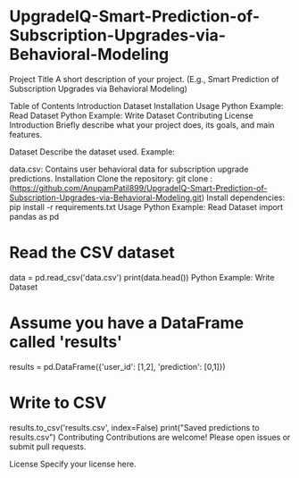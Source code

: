 # UpgradeIQ-Smart-Prediction-of-Subscription-Upgrades-via-Behavioral-Modeling
Project Title
A short description of your project.
(E.g., Smart Prediction of Subscription Upgrades via Behavioral Modeling)

Table of Contents
Introduction
Dataset
Installation
Usage
Python Example: Read Dataset
Python Example: Write Dataset
Contributing
License
Introduction
Briefly describe what your project does, its goals, and main features.

Dataset
Describe the dataset used.
Example:

data.csv: Contains user behavioral data for subscription upgrade predictions.
Installation
Clone the repository:
git clone :(https://github.com/AnupamPatil899/UpgradeIQ-Smart-Prediction-of-Subscription-Upgrades-via-Behavioral-Modeling.git)
Install dependencies:
pip install -r requirements.txt
Usage
Python Example: Read Dataset
import pandas as pd

# Read the CSV dataset
data = pd.read_csv('data.csv')
print(data.head())
Python Example: Write Dataset
# Assume you have a DataFrame called 'results'
results = pd.DataFrame({'user_id': [1,2], 'prediction': [0,1]})

# Write to CSV
results.to_csv('results.csv', index=False)
print("Saved predictions to results.csv")
Contributing
Contributions are welcome!
Please open issues or submit pull requests.

License
Specify your license here.
